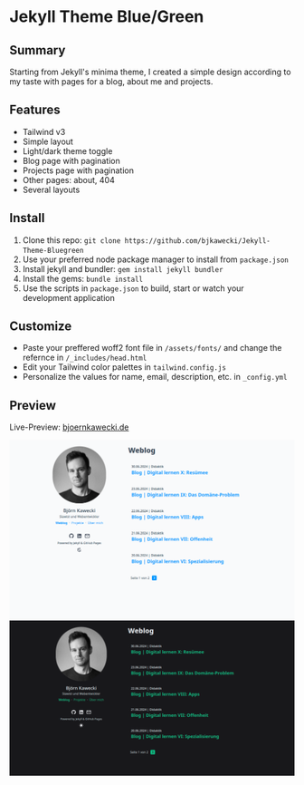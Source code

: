 # Jekyll Theme Blue/Green 

## Summary

Starting from Jekyll's minima theme, I created a simple design according to my taste with pages for a blog, about me and projects.

## Features

- Tailwind v3
- Simple layout
- Light/dark theme toggle
- Blog page with pagination
- Projects page with pagination
- Other pages: about, 404
- Several layouts

## Install

1. Clone this repo: `git clone https://github.com/bjkawecki/Jekyll-Theme-Bluegreen`
2. Use your preferred node package manager to install from `package.json`
3. Install jekyll and bundler: `gem install jekyll bundler`
4. Install the gems: `bundle install`
5. Use the scripts in `package.json` to build, start or watch your development application

## Customize

- Paste your preffered woff2 font file in `/assets/fonts/` and change the refernce in `/_includes/head.html`
- Edit your Tailwind color palettes in `tailwind.config.js`
- Personalize the values for name, email, description, etc. in `_config.yml`

## Preview

Live-Preview: [bjoernkawecki.de](https://bjoernkawecki.de/)

![preview-blog-blue](/assets/preview/blue.png) 
![preview-blog-green](/assets/preview/green.png) 